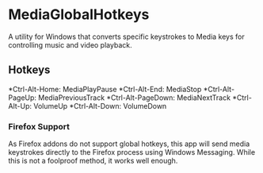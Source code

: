 # MediaGlobalHotkeys
A utility for Windows that converts specific keystrokes to Media keys for controlling music and video playback.

## Hotkeys
*Ctrl-Alt-Home: MediaPlayPause
*Ctrl-Alt-End: MediaStop
*Ctrl-Alt-PageUp: MediaPreviousTrack
*Ctrl-Alt-PageDown: MediaNextTrack
*Ctrl-Alt-Up: VolumeUp
*Ctrl-Alt-Down: VolumeDown

### Firefox Support
As Firefox addons do not support global hotkeys, this app will send media keystrokes directly to the Firefox process using Windows Messaging. While this is not a foolproof method, it works well enough.
